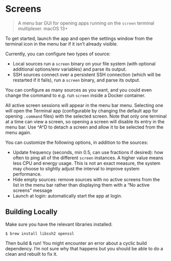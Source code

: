 # Screens

> A menu bar GUI for opening apps running on the `screen` terminal multiplexer. macOS 13+

To get started, launch the app and open the settings window from the terminal icon in the menu bar if it isn’t already visible.

Currently, you can configure two types of source:

- Local sources run a `screen` binary on your file system (with optional additional options/env variables) and parse its output.
- SSH sources connect over a persistent SSH connection (which will be restarted if it fails), run a `screen` binary, and parse its output.

You can configure as many sources as you want, and you could even change the command to e.g. run `screen` inside a Docker container.

All active screen sessions will appear in the menu bar menu. Selecting one will open the Terminal app (configurable by changing the default app for opening `.command` files) with the selected screen. Note that only one terminal at a time can view a screen, so opening a screen will disable its entry in the menu bar. Use ^A^D to detach a screen and allow it to be selected from the menu again. 

You can customize the following options, in addition to the sources:

- Update frequency (seconds, min 0.5, can use fractions if desired): how often to ping all of the different `screen` instances. A higher value means less CPU and energy usage. This is not an exact measure, the system may choose to slightly adjust the interval to improve system performance.
- Hide empty sources: remove sources with no active screens from the list in the menu bar rather than displaying them with a “No active screens” message
- Launch at login: automatically start the app at login.

## Building Locally

Make sure you have the relevant libraries installed:

```shellsession
$ brew install libssh2 openssl
```

Then build & run! You might encounter an error about a cyclic build dependency. I’m not sure why that happens but you should be able to do a clean and rebuilt to fix it.
